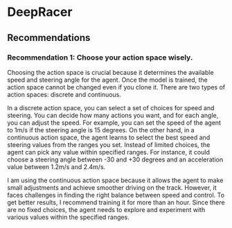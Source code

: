 # DeepRacer

## Recommendations

### Recommendation 1: Choose your action space wisely.

Choosing the action space is crucial because it determines the available speed and steering angle for the agent. Once the model is trained, the action space cannot be changed even if you clone it. There are two types of action spaces: discrete and continuous.

In a discrete action space, you can select a set of choices for speed and steering. You can decide how many actions you want, and for each angle, you can adjust the speed. For example, you can set the speed of the agent to 1m/s if the steering angle is 15 degrees. On the other hand, in a continuous action space, the agent learns to select the best speed and steering values from the ranges you set. Instead of limited choices, the agent can pick any value within specified ranges. For instance, it could choose a steering angle between -30 and +30 degrees and an acceleration value between 1.2m/s and 2.4m/s.

I am using the continuous action space because it allows the agent to make small adjustments and achieve smoother driving on the track. However, it faces challenges in finding the right balance between speed and control. To get better results, I recommend training it for more than an hour. Since there are no fixed choices, the agent needs to explore and experiment with various values within the specified ranges.



